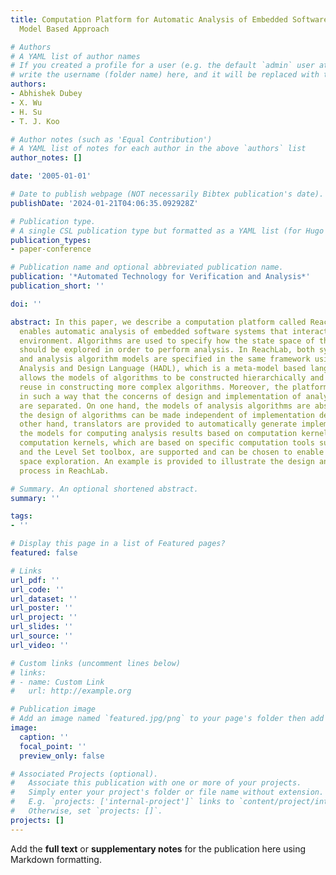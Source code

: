 ```yaml
---
title: Computation Platform for Automatic Analysis of Embedded Software Systems Using
  Model Based Approach

# Authors
# A YAML list of author names
# If you created a profile for a user (e.g. the default `admin` user at `content/authors/admin/`), 
# write the username (folder name) here, and it will be replaced with their full name and linked to their profile.
authors:
- Abhishek Dubey
- X. Wu
- H. Su
- T. J. Koo

# Author notes (such as 'Equal Contribution')
# A YAML list of notes for each author in the above `authors` list
author_notes: []

date: '2005-01-01'

# Date to publish webpage (NOT necessarily Bibtex publication's date).
publishDate: '2024-01-21T04:06:35.092928Z'

# Publication type.
# A single CSL publication type but formatted as a YAML list (for Hugo requirements).
publication_types:
- paper-conference

# Publication name and optional abbreviated publication name.
publication: '*Automated Technology for Verification and Analysis*'
publication_short: ''

doi: ''

abstract: In this paper, we describe a computation platform called ReachLab, which
  enables automatic analysis of embedded software systems that interact with continuous
  environment. Algorithms are used to specify how the state space of the system model
  should be explored in order to perform analysis. In ReachLab, both system models
  and analysis algorithm models are specified in the same framework using Hybrid System
  Analysis and Design Language (HADL), which is a meta-model based language. The platform
  allows the models of algorithms to be constructed hierarchically and promotes their
  reuse in constructing more complex algorithms. Moreover, the platform is designed
  in such a way that the concerns of design and implementation of analysis algorithms
  are separated. On one hand, the models of analysis algorithms are abstract and therefore
  the design of algorithms can be made independent of implementation details. On the
  other hand, translators are provided to automatically generate implementations from
  the models for computing analysis results based on computation kernels. Multiple
  computation kernels, which are based on specific computation tools such as d/dt
  and the Level Set toolbox, are supported and can be chosen to enable hybrid state
  space exploration. An example is provided to illustrate the design and implementation
  process in ReachLab.

# Summary. An optional shortened abstract.
summary: ''

tags:
- ''

# Display this page in a list of Featured pages?
featured: false

# Links
url_pdf: ''
url_code: ''
url_dataset: ''
url_poster: ''
url_project: ''
url_slides: ''
url_source: ''
url_video: ''

# Custom links (uncomment lines below)
# links:
# - name: Custom Link
#   url: http://example.org

# Publication image
# Add an image named `featured.jpg/png` to your page's folder then add a caption below.
image:
  caption: ''
  focal_point: ''
  preview_only: false

# Associated Projects (optional).
#   Associate this publication with one or more of your projects.
#   Simply enter your project's folder or file name without extension.
#   E.g. `projects: ['internal-project']` links to `content/project/internal-project/index.md`.
#   Otherwise, set `projects: []`.
projects: []
---
```


Add the **full text** or **supplementary notes** for the publication here using Markdown formatting.
